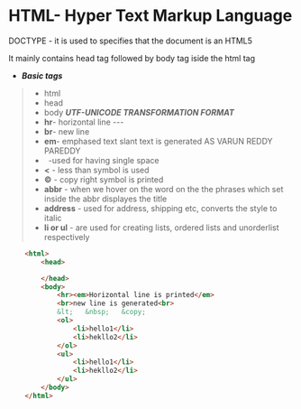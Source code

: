 # HTML- Hyper Text Markup Language
DOCTYPE - it is used to specifies that the document is an HTML5 

It mainly contains  head tag followed by body tag iside the html tag
* ***Basic tags***
> * html
> * head  
> * body
>***UTF-UNICODE TRANSFORMATION FORMAT***
>* **hr**- horizontal line ---
>* **br**- new line
>* **em**- emphased text slant text is generated AS VARUN REDDY PAREDDY
>* **&nbsp;** -used for having single space
>* **&lt;** - less than symbol is used
>* **&copy;** - copy right symbol is printed
>* **abbr** - when we hover on the word on the the phrases which set inside the abbr displayes the title
>* **address** - used for address, shipping etc, converts the style to italic
>* **li or ul** - are used for creating lists, ordered lists and unorderlist respectively  
```html 
    <html>
        <head>

        </head>
        <body>
            <hr><em>Horizontal line is printed</em>
            <br>new line is generated<br>
            &lt;   &nbsp;   &copy;
            <ol>
                <li>hello1</li>
                <li>hekllo2</li>
            </ol> 
            <ul>
                <li>hello1</li>
                <li>hekllo2</li>
            </ul> 
        </body>
    </html>
    
```       


